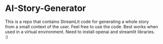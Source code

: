 # AI-Story-Generator

This is a repo that contains StreamLit code for generating a whole story from a small context of the user.
Feel free to use the code. Best works when used in a virtual environment. Need to install openai and streamlit libraries. :)
